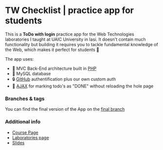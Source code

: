 # TW Checklist | practice app for students

This is a  **ToDo with login** practice app for the Web Technologies laboratories I taught at UAIC University in Iasi. It doesn't contain much functionality but  building it requires you to tackle fundamental knowledge of the Web, which makes it perfect for students 🚀

The app uses: 

* 🐘 MVC Back-End architecture built in [PHP](https://secure.php.net/docs.php)
* 💾 MySQL database 
* 🔒 [GitHub](https://developer.github.com/apps/building-oauth-apps/) authentification plus our own custom auth
* 📧 [AJAX](https://developer.mozilla.org/en-US/docs/Web/Guide/AJAX) for marking todo's as "DONE" without reloading the hole page

### Branches & tags

You can find the final version of the App on the [final branch](https://github.com/iampava/tw-checklist/tree/final)

### Additional info

* [Course Page](https://profs.info.uaic.ro/~busaco/teach/courses/web/)
* [Laboratories page](https:iampava.com/tw)
* [Slides](http://slides.com/iampava/tw)
